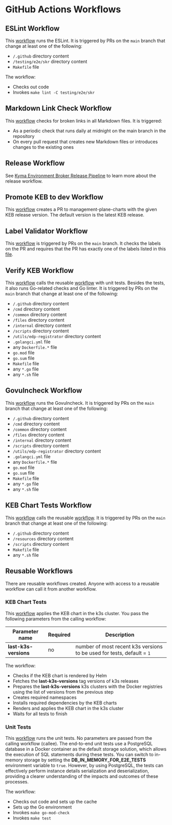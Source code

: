 # GitHub Actions Workflows

## ESLint Workflow

This [workflow](/.github/workflows/run-eslint.yaml) runs the ESLint. It is triggered by PRs on the `main` branch that change at least one of the following:
- `/.github` directory content
- `/testing/e2e/skr` directory content
- `Makefile` file

The workflow:
- Checks out code 
- Invokes `make lint -C testing/e2e/skr`

## Markdown Link Check Workflow

This [workflow](/.github/workflows/markdown-link-check.yaml) checks for broken links in all Markdown files. It is triggered:
- As a periodic check that runs daily at midnight on the main branch in the repository 
- On every pull request that creates new Markdown files or introduces changes to the existing ones

## Release Workflow

See [Kyma Environment Broker Release Pipeline](04-20-release.md) to learn more about the release workflow.

## Promote KEB to dev Workflow

This [workflow](/.github/workflows/promote-keb-to-dev.yaml) creates a PR to management-plane-charts with the given KEB release version. The default version is the latest KEB release. 

## Label Validator Workflow

This [workflow](/.github/workflows/label-validator.yml) is triggered by PRs on the `main` branch. It checks the labels on the PR and requires that the PR has exactly one of the labels listed in this [file](/.github/release.yml).

## Verify KEB Workflow

This [workflow](/.github/workflows/run-verify.yaml) calls the reusable [workflow](/.github/workflows/run-unit-tests-reusable.yaml) with unit tests.
Besides the tests, it also runs Go-related checks and Go linter. It is triggered by PRs on the `main` branch that change at least one of the following:
- `/.github` directory content
- `/cmd` directory content
- `/common` directory content
- `/files` directory content
- `/internal` directory content
- `/scripts` directory content
- `/utils/edp-registrator` directory content
- `.golangci.yml` file
- any `Dockerfile.*` file
- `go.mod` file
- `go.sum` file
- `Makefile` file
- any `*.go` file
- any `*.sh` file

## Govulncheck Workflow

This [workflow](/.github/workflows/run-govulncheck.yaml) runs the Govulncheck. It is triggered by PRs on the `main` branch that change at least one of the following:
- `/.github` directory content
- `/cmd` directory content
- `/common` directory content
- `/files` directory content
- `/internal` directory content
- `/scripts` directory content
- `/utils/edp-registrator` directory content
- `.golangci.yml` file
- any `Dockerfile.*` file
- `go.mod` file
- `go.sum` file
- `Makefile` file
- any `*.go` file
- any `*.sh` file

## KEB Chart Tests Workflow

This [workflow](/.github/workflows/run-keb-chart-tests.yaml) calls the reusable [workflow](/.github/workflows/run-keb-chart-tests-reusable.yaml). It is triggered by PRs on the `main` branch that change at least one of the following:
- `/.github` directory content
- `/resources` directory content
- `/scripts` directory content
- `Makefile` file
- any `*.sh` file 

## Reusable Workflows

There are reusable workflows created. Anyone with access to a reusable workflow can call it from another workflow.

### KEB Chart Tests

This [workflow](/.github/workflows/run-keb-chart-tests-reusable.yaml) applies the KEB chart in the k3s cluster. 
You pass the following parameters from the calling workflow:

| Parameter name  | Required | Description                                                          |
| ------------- | ------------- |----------------------------------------------------------------------|
| **last-k3s-versions**  | no  | number of most recent k3s versions to be used for tests, default = `1` |


The workflow:
- Checks if the KEB chart is rendered by Helm
- Fetches the **last-k3s-versions** tag versions of k3s releases 
- Prepares the **last-k3s-versions** k3s clusters with the Docker registries using the list of versions from the previous step
- Creates required namespaces
- Installs required dependencies by the KEB charts
- Renders and applies the KEB chart in the k3s cluster
- Waits for all tests to finish

### Unit Tests

This [workflow](/.github/workflows/run-unit-tests-reusable.yaml) runs the unit tests.
No parameters are passed from the calling workflow (callee).
The end-to-end unit tests use a PostgreSQL database in a Docker container as the default storage solution, which allows 
the execution of SQL statements during these tests. You can switch to in-memory storage 
by setting the **DB_IN_MEMORY_FOR_E2E_TESTS** environment variable to `true`. However, by using PostgreSQL, the tests can effectively perform 
instance details serialization and deserialization, providing a clearer understanding of the impacts and outcomes of these processes.

The workflow:
- Checks out code and sets up the cache
- Sets up the Go environment
- Invokes `make go-mod-check`
- Invokes `make test`
